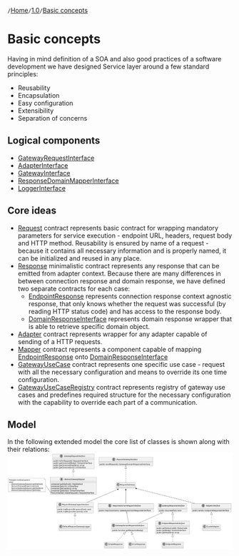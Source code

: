 `/`[Home](/service-layer)`/`[1.0](/service-layer/docs/1.0)`/`[Basic concepts](03-basic-concepts.html)

# Basic concepts
Having in mind definition of a SOA and also good practices of a software 
development we have designed Service layer around a few standard principles:
* Reusability
* Encapsulation
* Easy configuration
* Extensibility
* Separation of concerns

## Logical components
* [GatewayRequestInterface](../../src/Request/GatewayRequestInterface.php)
* [AdapterInterface](../../src/Adapter/AdapterInterface.php)
* [GatewayInterface](../../src/Transport/GatewayInterface.php)
* [ResponseDomainMapperInterface](../../src/Mapper/ResponseDomainMapperInterface.php)
* [LoggerInterface](../../src/Transport/Logging/RequestGatewayLoggerInterface.php)

## Core ideas
* [Request](../../src/Request/GatewayRequestInterface.php) contract represents basic contract
for wrapping mandatory parameters for service execution - endpoint URL, headers, request body and HTTP method.
Reusability is ensured by name of a request - because it contains all necessary information and
is properly named, it can be initialized and reused in any place.
* [Response](../../src/Response/GatewayResponseInterface.php) minimalistic contract represents any response
that can be emitted from adapter context. Because there are many differences in between
connection response and domain response, we have defined two separate contracts for each case:
  * [EndpointResponse](../../src/Response/Connection/EndpointResponseInterface.php) represents connection response
context agnostic response, that only knows whether the request was successful (by reading HTTP status code)
and has access to the response body.
  * [DomainResponseInterface](../../src/Response/Domain/GatewayDomainResponseInterface.php) represents domain response wrapper
that is able to retrieve specific domain object.
* [Adapter](../../src/Adapter/AdapterInterface.php) contract represents wrapper for any adapter capable of sending of a HTTP requests. 
* [Mapper](../../src/Mapper/ResponseDomainMapperInterface.php) contract represents a component 
capable of mapping [EndpointResponse](../../src/Response/Connection/EndpointResponseInterface.php) onto [DomainResponseInterface](../../src/Response/Domain/GatewayDomainResponseInterface.php)
* [GatewayUseCase](../../src/Registry/GatewayUseCase.php) contract represents one specific use 
case - request with all the necessary configuration and means to override its one time configuration. 
* [GatewayUseCaseRegistry](../../src/Registry/GatewayUseCaseRegistry.php) contract represents registry of gateway use cases
and predefines required structure for the necessary configuration with the capability to override each part of a communication.

## Model
In the following extended model the core list of classes is shown along with their relations:
![Overview UML class diagram](../assets/img/service-layer-overview.svg)
